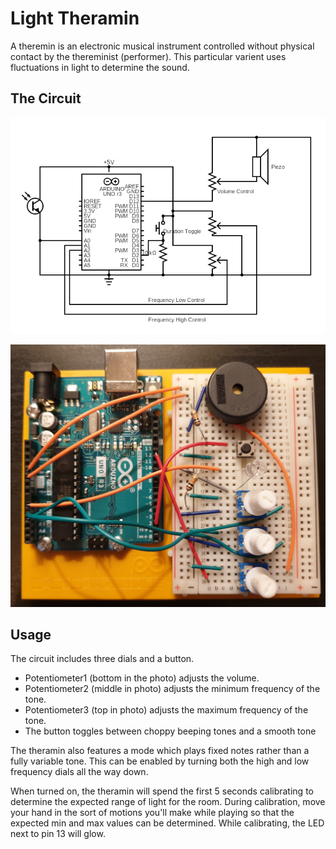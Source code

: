 # Light Theramin
A theremin is an electronic musical instrument controlled without physical contact by the thereminist (performer).
This particular varient uses fluctuations in light to determine the sound.

## The Circuit
![Schematics](circuit.png)

![Photo](photo.jpg)

## Usage
The circuit includes three dials and a button.

- Potentiometer1 (bottom in the photo) adjusts the volume.
- Potentiometer2 (middle in photo) adjusts the minimum frequency of the tone.
- Potentiometer3 (top in photo) adjusts the maximum frequency of the tone.
- The button toggles between choppy beeping tones and a smooth tone

The theramin also features a mode which plays fixed notes rather than a fully variable tone. This can be enabled by turning both
the high and low frequency dials all the way down.

When turned on, the theramin will spend the first 5 seconds calibrating to determine the expected range of light for the room. 
During calibration, move your hand in the sort of motions you'll make while playing so that the expected min and max values can 
be determined. While calibrating, the LED next to pin 13 will glow.